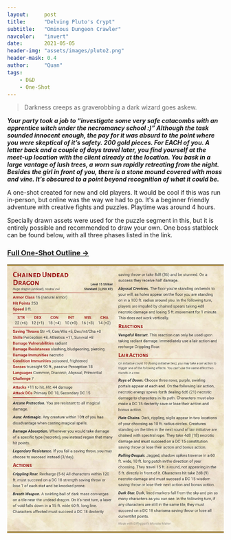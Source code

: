 ```yaml
---
layout:     post
title:      "Delving Pluto's Crypt"
subtitle:   "Ominous Dungeon Crawler"
navcolor:   "invert"
date:       2021-05-05
header-img: "assets/images/pluto2.png"
header-mask: 0.4
author:     "Quan"
tags:
    - D&D
    - One-Shot
---
```


> Darkness creeps as graverobbing a dark wizard goes askew.

***Your party took a job to “investigate some very safe catacombs with an apprentice witch under the necromancy school :)”  Although the task sounded innocent enough, the pay for it was absurd to the point where you were skeptical of it’s safety. 200 gold pieces. For EACH of you. A letter back and a couple of days travel later, you find yourself at the meet-up location with the client already at the location. You bask in a large vantage of lush trees, a worn sun rapidly retreating from the night. Besides the girl in front of you, there is a stone mound covered with moss and vine. It’s obscured to a point beyond recognition of what it could be.***

A one-shot created for new and old players. It would be cool if this was run in-person, but online was the way we had to go. It's a beginner friendly adventure with creative fights and puzzles. Playtime was around 4 hours. 

Specially drawn assets were used for the puzzle segment in this, but it is entirely possible and recommended to draw your own. One boss statblock can be found below, with all three phases listed in the link.

### [Full One-Shot Outline →](https://docs.google.com/document/d/e/2PACX-1vTwGzDkijOsJIUdD1Pr5ogCsasanjCvcyicL2kSuGBQYhQs55CaEnT4aqIkg9iFwxWIXCR8DjaTWIdp/pub) <!-- Link to full story -->

![My Image](/assets/images/skeletondragon.png "Skeleton Dragon")

